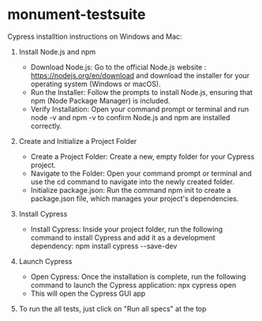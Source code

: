 # monument-testsuite

Cypress installtion instructions on Windows and Mac:

1. Install Node.js and npm
    * Download Node.js: Go to the official Node.js website : https://nodejs.org/en/download  and download the installer for your operating system (Windows or macOS). 
    * Run the Installer: Follow the prompts to install Node.js, ensuring that npm (Node Package Manager) is included. 
    * Verify Installation: Open your command prompt or terminal and run node -v and npm -v to confirm Node.js and npm are installed correctly. 

2. Create and Initialize a Project Folder 
    * Create a Project Folder: Create a new, empty folder for your Cypress project.
    * Navigate to the Folder: Open your command prompt or terminal and use the cd command to navigate into the newly created folder.
    * Initialize package.json: Run the command npm init to create a package.json file, which manages your project's dependencies.

3. Install Cypress 
    * Install Cypress: Inside your project folder, run the following command to install Cypress and add it as a development dependency:
        npm install cypress --save-dev

4. Launch Cypress 
    * Open Cypress: Once the installation is complete, run the following command to launch the Cypress application:
         npx cypress open
    * This will open the Cypress GUI app

5. To run the all tests, just click on "Run all specs" at the top